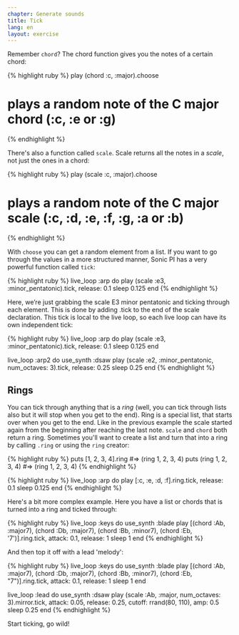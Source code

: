 ```yaml
---
chapter: Generate sounds
title: Tick
lang: en
layout: exercise
---
```


Remember `chord`? The chord function gives you the notes of a certain chord:

{% highlight ruby %}
play (chord :c, :major).choose 
# plays a random note of the C major chord (:c, :e or :g)
{% endhighlight %}

There's also a function called `scale`. Scale returns all the notes in a _scale_, not just the ones in a chord:

{% highlight ruby %}
play (scale :c, :major).choose 
# plays a random note of the C major scale (:c, :d, :e, :f, :g, :a or :b)
{% endhighlight %}

With `choose` you can get a random element from a list. If you want to go through the values in a more structured manner, Sonic PI has a very powerful function called `tick`:

{% highlight ruby %}
live_loop :arp do
  play (scale :e3, :minor_pentatonic).tick, release: 0.1
  sleep 0.125
end
{% endhighlight %}

Here, we’re just grabbing the scale E3 minor pentatonic and ticking through each element. This is done by adding .tick to the end of the scale declaration. This tick is local to the live loop, so each live loop can have its own independent tick: 

{% highlight ruby %}
live_loop :arp do
  play (scale :e3, :minor_pentatonic).tick, release: 0.1
  sleep 0.125
end

live_loop :arp2 do
  use_synth :dsaw
  play (scale :e2, :minor_pentatonic, num_octaves: 3).tick, release: 0.25
  sleep 0.25
end 
{% endhighlight %}

## Rings

You can tick through anything that is a _ring_ (well, you can tick through lists also but it will stop when you get to the end). Ring is a special list, that starts over when you get to the end. Like in the previous example the scale started again from the beginning after reaching the last note. `scale` and `chord` both return a ring. Sometimes you'll want to create a list and turn that into a ring by calling `.ring` or using the `ring` creator:

{% highlight ruby %}
puts [1, 2, 3, 4].ring #=> (ring 1, 2, 3, 4)
puts (ring 1, 2, 3, 4) #=> (ring 1, 2, 3, 4)
{% endhighlight %}

{% highlight ruby %}
live_loop :arp do
  play [:c, :e, :d, :f].ring.tick, release: 0.1
  sleep 0.125
end
{% endhighlight %}

Here's a bit more complex example. Here you have a list or chords that is turned into a ring and ticked through:

{% highlight ruby %}
live_loop :keys do
  use_synth :blade
  play [(chord :Ab, :major7), (chord :Db, :major7), (chord :Bb, :minor7), (chord :Eb, '7')].ring.tick, attack: 0.1, release: 1
  sleep 1
end
{% endhighlight %}

And then top it off with a lead 'melody':

{% highlight ruby %}
live_loop :keys do
  use_synth :blade
  play [(chord :Ab, :major7), (chord :Db, :major7), (chord :Bb, :minor7), (chord :Eb, "7")].ring.tick, attack: 0.1, release: 1
  sleep 1
end

live_loop :lead do
  use_synth :dsaw
  play (scale :Ab, :major, num_octaves: 3).mirror.tick, attack: 0.05, release: 0.25, cutoff: rrand(80, 110), amp: 0.5
  sleep 0.25
end
{% endhighlight %}

Start ticking, go wild! 
